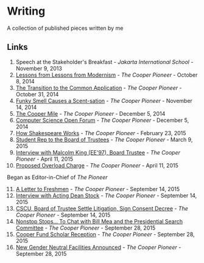 # Writing
A collection of published pieces written by me

## Links

1. Speech at the Stakeholder's Breakfast - *Jakarta International School* - November 9, 2013
2. [Lessons from Lessons from Modernism](http://pioneer.cooper.edu/2014/10/14/lessons-lessons-modernism/) - *The Cooper Pioneer* - October 8, 2014
3. [The Transition to the Common Application](http://pioneer.cooper.edu/2014/12/03/transition-common-application/) - *The Cooper Pioneer* - October 31, 2014
4. [Funky Smell Causes a Scent-sation](http://pioneer.cooper.edu/2014/12/03/funky-smell-scentsation/) - *The Cooper Pioneer* - November 14, 2014
5. [The Cooper Mile](http://pioneer.cooper.edu/2014/12/06/cooper-mile/) - *The Cooper Pioneer* - December 5, 2014
6. [Computer Science Open Forum](http://pioneer.cooper.edu/2014/12/06/computer-science-open-forum/) - *The Cooper Pioneer* - December 5, 2014
7. [How Shakespeare Works](http://pioneer.cooper.edu/2015/02/21/shakespeare-works/) - *The Cooper Pioneer* - February 23, 2015
8. [Student Rep to the Board of Trustees](http://pioneer.cooper.edu/2015/03/08/student-representative-board-trustees/) - *The Cooper Pioneer* - March 9, 2015
9. [Interview with Malcolm King (EE'97), Board Trustee](http://pioneer.cooper.edu/2015/04/11/interview-malcolm-king-ee-97-board-trustee/) - *The Cooper Pioneer* - April 11, 2015
10. [Proposed Overload Charge](http://pioneer.cooper.edu/2015/08/29/proposed-overload-charge/) - *The Cooper Pioneer* - April 11, 2015

Began as Editor-in-Chief of *The Pioneer*

11. [A Letter to Freshmen](http://pioneer.cooper.edu/2015/09/14/letter-freshmen/) - *The Cooper Pioneer* - September 14, 2015
12. [Interview with Acting Dean Stock](http://pioneer.cooper.edu/2015/09/14/interview-acting-dean-stock/) - *The Cooper Pioneer* - September 14, 2015
13. [CSCU, Board of Trustee Settle Litigation, Sign Consent Decree](http://pioneer.cooper.edu/2015/09/14/cscu-board-trustees-settle-litigation-sign-consent-decree/) - *The Cooper Pioneer* - September 14, 2015
14. [Nonstop Stops... To Chat with Bill Mea and the Presidential Search Committee](http://pioneer.cooper.edu/2015/09/28/nonstop-stops-chat-bill-mea-presidential-search-committee/) - *The Cooper Pioneer* - September 28, 2015
15. [Cooper Fund Scholar Reception](http://pioneer.cooper.edu/2015/10/12/cooper-fund-scholar-reception/) - *The Cooper Pioneer* - September 28, 2015
16. [New Gender Neutral Facilities Announced](http://pioneer.cooper.edu/2015/10/12/genderneutral-facilities-announced/) - *The Cooper Pioneer* - September 28, 2015

